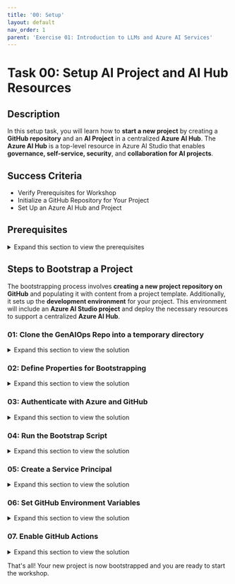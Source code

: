 ```yaml
---
title: '00: Setup'
layout: default
nav_order: 1
parent: 'Exercise 01: Introduction to LLMs and Azure AI Services'
---
```


# Task 00: Setup AI Project and AI Hub Resources

## Description

In this setup task, you will learn how to **start a new project** by creating a **GitHub repository** and an **AI Project** in a centralized **Azure AI Hub**. The **Azure AI Hub** is a top-level resource in Azure AI Studio that enables **governance, self-service, security**, and **collaboration for AI projects**.

## Success Criteria

* Verify Prerequisites for Workshop
* Initialize a GitHub Repository for Your Project
* Set Up an Azure AI Hub and Project

## Prerequisites
<details markdown="block">
<summary>Expand this section to view the prerequisites</summary>

### Required Tools
* [Azure CLI (az)](https://aka.ms/install-az) - to manage Azure resources.
* [Azure Developer CLI (azd)](https://aka.ms/install-azd) - to manage Azure deployments.
* [GitHub CLI (gh)](https://cli.github.com/) - to create GitHub repo.
* [Git](https://git-scm.com/downloads) - to update repository contents.
* [Powershell 7.4.5](https://learn.microsoft.com/en-us/powershell/scripting/install/installing-powershell-on-windows?view=powershell-7.4#installing-the-msi-package) - to run commands.
* [Python 3.11](https://www.python.org/downloads/release/python-3118/)

### You will also need:
* [Azure Subscription](https://azure.microsoft.com/free/) - sign up for a free account.
* [GitHub Account](https://github.com/signup) - sign up for a free account.
* [Access to Azure OpenAI](https://learn.microsoft.com/legal/cognitive-services/openai/limited-access) - submit a form to request access.
* Permissions to create a Service Principal (SP) in your Azure AD Tenant.
* Permissions to assign the Owner role or Contributor and User Access Administrator to the SP within the subscription.
* Install jq (optional) - a lightweight and flexible command-line JSON processor by running the following command `winget install jqlang.jq`

{: .note }
> **Note:**   
> The Windows installers make modifications to your PATH. When using Windows Terminal or VS Code Terminal or other environment, you will need to **open a new window** for the changes to take effect. (Simply opening a new tab will _not_ be sufficient.)

### Verifiy tools are installed

From a command line, verify the tools are installed and on your path.

1. Open a Windows Terminal or Command Prompt and enter the following:

   ```sh
    az -v
    azd version
    git -v
    gh --version
   ```
   
> **Note:**
> if any of the tools suggest an upgrade please do so. This can be acomplished with the ```winget upgrade``` conmand 


### Check Azure OpenAI Model Availability:
You will need 40k TPM of gpt-35-turbo, gpt-4o and text-embedding-ada-002 models. If the region you want to use does not have availability, you can choose another region. 

1. Run the following command in powershell or bash to check how many TPMs do you have available for those models in the desired region/sub.

#### Powershell

```powershell
$subscriptionId = "replace by your subscription id" 
$region = "replace by the desired region" 
$results = az cognitiveservices usage list --subscription $subscriptionId --location $region 
$results | ConvertFrom-Json | Where-Object { $_.name.value -eq 'OpenAI.Standard.gpt-4o' } | Select-Object *
$results | ConvertFrom-Json | Where-Object { $_.name.value -eq 'OpenAI.Standard.gpt-35-turbo' } | Select-Object *
$results | ConvertFrom-Json | Where-Object { $_.name.value -eq 'OpenAI.Standard.text-embedding-ada-002' } | Select-Object *
```

#### bash

```bash
subscriptionId="replace by your subscription id" 
region="replace by the desired region" 
results=$(az cognitiveservices usage list --subscription $subscriptionId --location $region) 
echo $results | jq -r '.[] | select(.name.value == "OpenAI.Standard.gpt-4o")'
echo $results | jq -r '.[] | select(.name.value == "OpenAI.Standard.gpt-35-turbo")'
echo $results | jq -r '.[] | select(.name.value == "OpenAI.Standard.text-embedding-ada-002")'
```
</details>

## Steps to Bootstrap a Project

The bootstrapping process involves **creating a new project repository on GitHub** and populating it with content from a project template. Additionally, it sets up the **development environment** for your project. This environment will include an **Azure AI Studio project** and deploy the necessary resources to support a centralized **Azure AI Hub**.

### 01: Clone the GenAIOps Repo into a temporary directory

<details markdown="block">
<summary>Expand this section to view the solution</summary>
   
1. Clone the repository from GitHub into a temporary directory:

   ```sh
    mkdir temp
    cd temp
    git clone https://github.com/azure/GenAIOps
   ```
   
</details>

### 02: Define Properties for Bootstrapping

<details markdown="block">
<summary>Expand this section to view the solution</summary>

1.  Go to the **GenAIOps** directory.

    ```sh
     cd GenAIOps
    ```

1. Create a copy of the **bootstrap.properties.template** file with this filename **bootstrap.properties**.

    ```sh
    cp bootstrap.properties.template bootstrap.properties
    ```

1. Open the **bootstrap.properties** with a text editor and update it with the following information:

   1. **GitHub Repo Creation** (related to the new repository to be created)
      1. `github_username`: Your GitHub **username**.
      1. `github_use_ssh`: Set to **false** to use [HTTPS](https://docs.github.com/en/get-started/getting-started-with-git/about-remote-repositories#cloning-with-https-urls) or **true** to interact with GitHub repos using [SSH](https://docs.github.com/en/get-started/getting-started-with-git/about-remote-repositories#cloning-with-ssh-urls).
      1. `github_template_repo`: Set **azure/GenAIOps-project-template**.
      1. `github_new_repo`: The bootstrapped project repo to be created. Ex: *placerda/my-rag-project*.
      1. `github_new_repo_visibility`: Set to **public**.

   1. **Dev Environment Provision Properties**
      1. `azd_dev_env_provision`: Set to **true** to provision a development environment.
  
          {: .note}
          > If you set it to **false**, you will need to manually create the environment for the project.

      1. `azd_dev_env_name`: The name of the development environment. Ex: *rag-project-dev*.
      1. `azd_dev_env_subscription`: Your Azure subscription ID.
      1. `azd_dev_env_location`: The Azure region for your dev environment. Ex: *eastus2*.

    {: .note }
    > The dev environment resources will be created in the selected subscription and region. This decision should consider the quota available for the resources to be created in the region, as well as the fact that some resources have specific features enabled only in certain regions. Therefore, ensure that the resources to be created by the IaC of your template project have quota and availability in the chosen subscription and region. More information about the resources to be created can be found on the template page, as shown in this project template example: [GenAIOps Project Template Resources](https://github.com/Azure/GenAIOps-project-template/blob/main/README.md#project-resources).

   Here is an example of the **bootstrap.properties** file:

   ```properties
   github_username="placerda"
   github_use_ssh="false"
   github_template_repo="azure/GenAIOps-project-template"
   github_new_repo="placerda/my-rag-project"
   github_new_repo_visibility="public"
   azd_dev_env_provision="true"
   azd_dev_env_name="rag-project-dev"
   azd_dev_env_subscription="12345678-1234-1234-1234-123456789098"
   azd_dev_env_location="eastus2"
   ```

</details>

### 03: Authenticate with Azure and GitHub

<details markdown="block">
<summary>Expand this section to view the solution</summary>

1. Log in to Azure CLI:

   ```sh
   az login
   ```

1. Log in to Azure Developer CLI:

   ```sh
   azd auth login
   ```

1. Log in to GitHub CLI:

   ```sh
   gh auth login
   ```

</details>

### 04: Run the Bootstrap Script

<details markdown="block">
<summary>Expand this section to view the solution</summary>

The bootstrap script is available in two versions: Bash (`bootstrap.sh`) and PowerShell (`bootstrap.ps1`).

1. Run the appropriate script for your environment.

   **For Bash:**

   ```sh
   ./bootstrap.sh
   ```

   **For PowerShell:**

   ```powershell
   .\bootstrap.ps1
   ```

At the end of its execution, the script will have created and initialized the new repository and provisioned the development environment resources, provided you set `azd_dev_env_provision` to true. During its execution, the script checks if the new repository exists and creates it if it does not. It then clones the template repository and mirrors it to the new repository. Additionally, it sets the default branch for the new repository.

</details>

### 05: Create a Service Principal

<details markdown="block">
<summary>Expand this section to view the solution</summary>

1. Create a service principal using the following command:

   ```sh
   az ad sp create-for-rbac --name "<your-service-principal-name>" --role Owner --scopes /subscriptions/<your-subscription-id> --sdk-auth
   ```

   > Ensure that the output information created here is properly saved for future use.

</details>

### 06: Set GitHub Environment Variables

<details markdown="block">
<summary>Expand this section to view the solution</summary>

1. Go to the newly created project repository and set the following GitHub environment variables and secret for three environments: `dev`, `qa`, and `prod`.

   - **Environment Variables:**
     - `AZURE_ENV_NAME`
     - `AZURE_LOCATION`
     - `AZURE_SUBSCRIPTION_ID`
   
   - **Secret:**
     - `AZURE_CREDENTIALS`

 After creating the variables and secret, your Environments page should resemble the following example:
   
   ![Environments Page](images/bootstrapping_environments.png)
   
   Below is an example of environment variable values for a development environment:
   
   ![Environment Variables](images/bootstrapping_env_vars.png)
   
   The `AZURE_CREDENTIALS` secret should be formatted as follows:
    
   ```json
   {
       "clientId": "your-client-id",
       "clientSecret": "your-client-secret",
       "subscriptionId": "your-subscription-id",
       "tenantId": "your-tenant-id"
   }
   ```

   {: .note } 
   > **Note:** If you are only interested in experimenting with this accelerator, you can use the same subscription, varying only `AZURE_ENV_NAME` for each enviornment.

</details>

### 07. Enable GitHub Actions

<details markdown="block">
<summary>Expand this section to view the solution</summary>

1. Ensure that GitHub Actions are enabled in your repository, as in some cases, organizational policies may not have this feature enabled by default. To do this, simply click the button indicated in the figure below:

   ![Enable Actions](images/enable_github_actions.png)

</details>

That's all! Your new project is now bootstrapped and you are ready to start the workshop.
</details>
